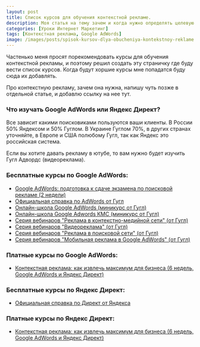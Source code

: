 ```yaml
---
layout: post
title: Cписок курсов для обучения контекстной рекламе.
description: Моя статья на тему зачем и когда нужно определять целевую аудиторию.
categories: [Уроки Интернет Маркетинг]
tags: [Контекстная реклама, Google AdWords]
image: /images/posts/spisok-kursov-dlya-obucheniya-kontekstnoy-reklame.png
---
```

Частенько меня просят порекомендовать курсы для обучения контекстной рекламы, и поэтому решил создать эту страничку где буду вести список курсов. Когда будут хоршие курсы мне попадатся буду сюда их добавлять.

Про контекстную рекламу, зачем она нужна, напишу чуть позже в отдельной статье, и добавлю ссылку на нее тут.

<h3>Что изучать Google AdWords или Яндекс Директ?</h3>

Все зависит какими поисковиками пользуются ваши клиенты. В России 50% Яндексом и 50% Гуглом. В Украине Гуглом 70%, в других странах уточняйте, в Европе и США полюбому Гугл, так как Яндекс это российская система.

Если вы хотите давать рекламу в ютубе, то вам нужно будет изучить Гугл Адвордс  (видеореклама).


<h3>Бесплатные курсы по Google AdWords:</h3>
<ul>
  <li><a href="http://netology.ru/programs/google-words?pid=up5293644" rel="nofollow" target="_blank" class="hvr-wobble-vertical">Google AdWords: подготовка к сдаче экзамена по поисковой рекламе (2 недели)</a></li>
    <li><a href="https://support.google.com/adwords/" rel="nofollow" target="_blank" class="hvr-wobble-vertical">Официальная справка по AdWords от Гугл</a></li>
    <li><a href="https://www.youtube.com/playlist?list=PLm4rB-wmRQyyBlv0fWtbXtWET2EVq2laL/" rel="nofollow" target="_blank" class="hvr-wobble-vertical">Онлайн-школа Google AdWords (миникурс от Гугл)</a></li>
    <li><a href="https://www.youtube.com/playlist?list=PLm4rB-wmRQyxH_jCwBE2CmRof-xyHf086" rel="nofollow" target="_blank" class="hvr-wobble-vertical">Онлайн-школа Google Adwords КМС (миникурс от Гугл)</a></li>
    <li><a href="https://www.youtube.com/playlist?list=PLxGkMcS0U90pLhtL3pOPX8X1GFh-SrJ6m" rel="nofollow" target="_blank" class="hvr-wobble-vertical">Серия вебинаров "Реклама в контекстно-медийной сети" (от Гугл)</a></li>
    <li><a href="https://www.youtube.com/playlist?list=PLxGkMcS0U90qUSqYbqS5cht7y3QjdZ0bu" rel="nofollow" target="_blank" class="hvr-wobble-vertical">Серия вебинаров "Видеореклама" (от Гугл)</a></li>
    <li><a href="https://www.youtube.com/playlist?list=PLxGkMcS0U90q_qad7wjKrY7OknZotJ9Hr" rel="nofollow" target="_blank" class="hvr-wobble-vertical">Серия вебинаров "Реклама в поисковой сети" (от Гугл)</a></li>
    <li><a href="https://www.youtube.com/playlist?list=PLxGkMcS0U90pzyX0Rbv-tDZ5lBfehOREe" rel="nofollow" target="_blank" class="hvr-wobble-vertical">Серия вебинаров "Мобильная реклама в Google AdWords" (от Гугл)</a></li>
        
</ul>

<h3>Платные курсы по Google AdWords:</h3>
<ul>
  <li><a href="http://netology.ru/programs/context-target?pid=up5293644" rel="nofollow" target="_blank" class="hvr-wobble-vertical">Контекстная реклама: как извлечь максимум для бизнеса (6 недель, Google AdWords и Яндекс Директ)</a></li>
</ul>

<h3>Бесплатные курсы по Яндекс Директ:</h3>
<ul>
  <li><a href="https://yandex.ru/support/direct/" rel="nofollow" target="_blank" class="hvr-wobble-vertical">Официальная справка по Директ от Яндекса</a></li>
</ul>

<h3>Платные курсы по Яндекс Директ:</h3>
<ul>
  <li><a href="http://netology.ru/programs/context-target?pid=up5293644" rel="nofollow" target="_blank" class="hvr-wobble-vertical">Контекстная реклама: как извлечь максимум для бизнеса (6 недель, Google AdWords и Яндекс Директ)</a></li>
</ul>
